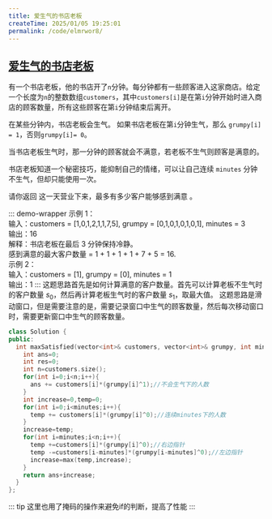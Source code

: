 ```yaml
---
title: 爱生气的书店老板
createTime: 2025/01/05 19:25:01
permalink: /code/elmrwor8/
---
```

## [爱生气的书店老板](https://leetcode.cn/problems/grumpy-bookstore-owner/)

有一个书店老板，他的书店开了`n`分钟。每分钟都有一些顾客进入这家商店。给定一个长度为`n`的整数数组`customers`，其中`customers[i]`是在第`i`分钟开始时进入商店的顾客数量，所有这些顾客在第`i`分钟结束后离开。

在某些分钟内，书店老板会生气。 如果书店老板在第`i`分钟生气，那么 `grumpy[i] = 1`，否则`grumpy[i]= 0`。

当书店老板生气时，那一分钟的顾客就会不满意，若老板不生气则顾客是满意的。

书店老板知道一个秘密技巧，能抑制自己的情绪，可以让自己连续 `minutes` 分钟不生气，但却只能使用一次。

请你返回 这一天营业下来，最多有多少客户能够感到满意 。

::: demo-wrapper
示例 1：\
输入：customers = [1,0,1,2,1,1,7,5], grumpy = [0,1,0,1,0,1,0,1], minutes = 3\
输出：16\
解释：书店老板在最后 3 分钟保持冷静。\
感到满意的最大客户数量 = 1 + 1 + 1 + 1 + 7 + 5 = 16.\
示例 2：\
输入：customers = [1], grumpy = [0], minutes = 1\
输出：1
:::
这题思路首先是如何计算满意的客户数量。首先可以计算老板不生气时的客户数量 $s_0$，然后再计算老板生气时的客户数量 $s_1$，取最大值。
这题思路是滑动窗口，但是需要注意的是，需要记录窗口中生气的顾客数量，然后每次移动窗口时，需要更新窗口中生气的顾客数量。

```c++  
class Solution {
public:
  int maxSatisfied(vector<int>& customers, vector<int>& grumpy, int minutes) {
    int ans=0;
    int res=0;
    int n=customers.size();
    for(int i=0;i<n;i++){
      ans += customers[i]*(grumpy[i]^1);//不会生气下的人数
    }
    int increase=0,temp=0;
    for(int i=0;i<minutes;i++){
      temp += customers[i]*(grumpy[i]^0);//连续minutes下的人数
    }
    increase=temp;
    for(int i=minutes;i<n;i++){
      temp +=customers[i]*(grumpy[i]^0);//右边指针
      temp -=customers[i-minutes]*(grumpy[i-minutes]^0);//左边指针
      increase=max(temp,increase);
    }
    return ans+increase;
  }
};
```

::: tip
这里也用了掩码的操作来避免if的判断，提高了性能
:::
